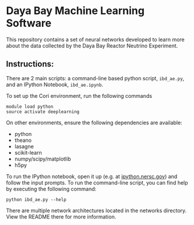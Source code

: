 # Daya Bay Machine Learning Software

This repository contains a set of neural networks developed to learn more about
the data collected by the Daya Bay Reactor Neutrino Experiment.

## Instructions:

There are 2 main scripts: a command-line based python script, `ibd_ae.py`, and an IPython
Notebook, `ibd_ae.ipynb`.

To set up the Cori environment, run the following commands

```
module load python
source activate deeplearning
```

On other environments, ensure the following dependencies are available:

 - python
 - theano
 - lasagne
 - scikit-learn
 - numpy/scipy/matplotlib
 - h5py

To run the IPython notebook, open it up (e.g. at
[ipython.nersc.gov](ipython.nersc.gov)) and follow the input prompts. To run
the command-line script, you can find help by executing the following command:

```
python ibd_ae.py --help
```

There are multiple network architectures located in the networks directory.
View the README there for more information.
